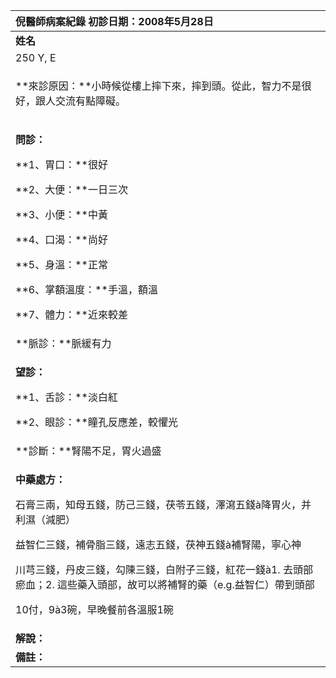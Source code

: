 ﻿|**倪醫師病案紀錄**     初診日期：2008年5月28日|
| :- |
|**姓名**|**性別**|**年齡及體型**|**來診日期**|
|250 Y, E|男|17歲，胖|2008/05/28|
|<p>**來診原因：**小時候從樓上摔下來，摔到頭。從此，智力不是很好，跟人交流有點障礙。</p><p></p>|
|<p>**問診：**</p><p>**1、胃口：**很好</p><p>**2、大便：**一日三次</p><p>**3、小便：**中黃</p><p>**4、口渴：**尚好</p><p>**5、身溫：**正常</p><p>**6、掌額溫度：**手溫，額溫</p><p>**7、體力：**近來較差</p>|
|**脈診：**脈緩有力|
|<p>**望診：**</p><p>**1、舌診：**淡白紅</p><p>**2、眼診：**瞳孔反應差，較懼光</p>|
|**診斷：**腎陽不足，胃火過盛|
|<p>**中藥處方：**</p><p>石膏三兩，知母五錢，防己三錢，茯苓五錢，澤瀉五錢à降胃火，并利濕（減肥）</p><p>益智仁三錢，補骨脂三錢，遠志五錢，茯神五錢à補腎陽，寧心神</p><p>川芎三錢，丹皮三錢，勾陳三錢，白附子三錢，紅花一錢à1. 去頭部瘀血；2. 這些藥入頭部，故可以將補腎的藥（e.g.益智仁）帶到頭部</p><p></p><p>10付，9à3碗，早晚餐前各溫服1碗</p>|
|**解說：**|
|**備註：**|

